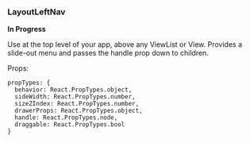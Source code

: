 ### LayoutLeftNav

**In Progress**

Use at the top level of your app, above any ViewList or View.
Provides a slide-out menu and passes the handle prop down to children.

Props:
```
propTypes: {
  behavior: React.PropTypes.object,
  sideWidth: React.PropTypes.number,
  sizeZIndex: React.PropTypes.number,
  drawerProps: React.PropTypes.object,
  handle: React.PropTypes.node,
  draggable: React.PropTypes.bool
}
```
